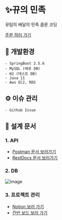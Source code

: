 # ✨뀨의 민족 
뀨팀의 배달의 민족 클론 코딩


[주문 하러 가기](http://3.35.14.84:8080/)

##  :hammer: 개발환경
```
- SpringBoot 2.5.6
- MySQL (배포 DB)
- H2 (테스트 DB)
- Java 11
- Aws EC2, RDS
```

##  ⚙ 이슈 관리
```
- Github Issue
```

## 📝 설계 문서

### 1. API
- [Postman 문서 보러가기](https://documenter.getpostman.com/view/14790864/UVByJW6Q)
- [RestDocs 문서 보러가기](http://3.35.14.84:8080/docs)

### 2. DB
![image](https://user-images.githubusercontent.com/48792627/139654283-2d36bad8-4bab-4d60-a082-191345ae9af2.png)

### 3. 프로젝트 관리
- [Notion 보러 가기](https://www.notion.so/backend-devcourse/437d09a9481a4d2b84c4d7b3022ac024)
- [칸반 보드 보러 가기](https://github.com/prgrms-be-devcourse/BEDV1_Kyu/projects/2)
